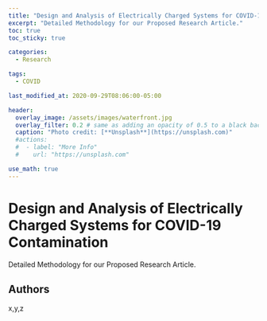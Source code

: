 ```yaml
---
title: "Design and Analysis of Electrically Charged Systems for COVID-19 Contamination"
excerpt: "Detailed Methodology for our Proposed Research Article."
toc: true
toc_sticky: true

categories:
  - Research

tags:
  - COVID

last_modified_at: 2020-09-29T08:06:00-05:00

header:
  overlay_image: /assets/images/waterfront.jpg
  overlay_filter: 0.2 # same as adding an opacity of 0.5 to a black background
  caption: "Photo credit: [**Unsplash**](https://unsplash.com)"
  #actions:
  #  - label: "More Info"
  #    url: "https://unsplash.com"

use_math: true
---
```


# Design and Analysis of Electrically Charged Systems for COVID-19 Contamination

Detailed Methodology for our Proposed Research Article.

## Authors

x,y,z

